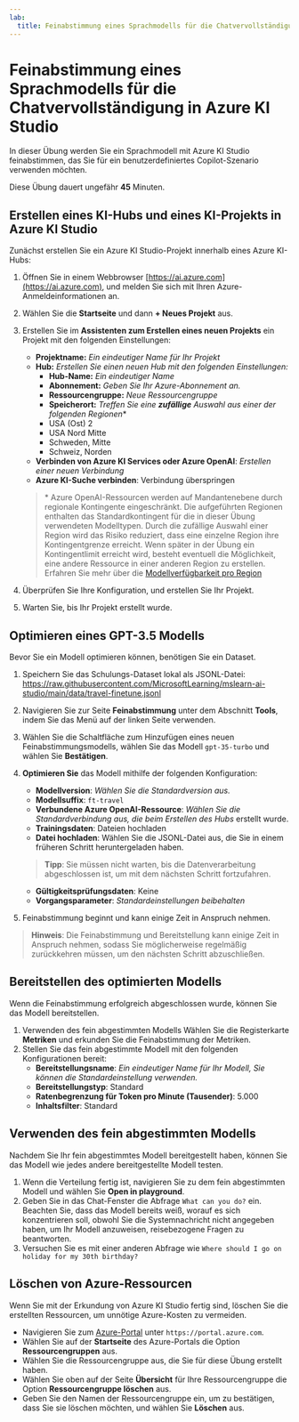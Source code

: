 ```yaml
---
lab:
  title: Feinabstimmung eines Sprachmodells für die Chatvervollständigung in Azure KI Studio
---
```


# Feinabstimmung eines Sprachmodells für die Chatvervollständigung in Azure KI Studio

In dieser Übung werden Sie ein Sprachmodell mit Azure KI Studio feinabstimmen, das Sie für ein benutzerdefiniertes Copilot-Szenario verwenden möchten.

Diese Übung dauert ungefähr **45** Minuten.

## Erstellen eines KI-Hubs und eines KI-Projekts in Azure KI Studio

Zunächst erstellen Sie ein Azure KI Studio-Projekt innerhalb eines Azure KI-Hubs:

1. Öffnen Sie in einem Webbrowser [https://ai.azure.com](https://ai.azure.com), und melden Sie sich mit Ihren Azure-Anmeldeinformationen an.
1. Wählen Sie die **Startseite** und dann **+ Neues Projekt** aus.
1. Erstellen Sie im **Assistenten zum Erstellen eines neuen Projekts** ein Projekt mit den folgenden Einstellungen:
    - **Projektname:** *Ein eindeutiger Name für Ihr Projekt*
    - **Hub:** *Erstellen Sie einen neuen Hub mit den folgenden Einstellungen:*
        - **Hub-Name:** *Ein eindeutiger Name*
        - **Abonnement:** *Geben Sie Ihr Azure-Abonnement an.*
        - **Ressourcengruppe:** *Neue Ressourcengruppe*
        - **Speicherort:** *Treffen Sie eine **zufällige** Auswahl aus einer der folgenden Regionen*\*
        - USA (Ost) 2
        - USA Nord Mitte
        - Schweden, Mitte
        - Schweiz, Norden
    - **Verbinden von Azure KI Services oder Azure OpenAI**: *Erstellen einer neuen Verbindung*
    - **Azure KI-Suche verbinden**: Verbindung überspringen

    > \* Azure OpenAI-Ressourcen werden auf Mandantenebene durch regionale Kontingente eingeschränkt. Die aufgeführten Regionen enthalten das Standardkontingent für die in dieser Übung verwendeten Modelltypen. Durch die zufällige Auswahl einer Region wird das Risiko reduziert, dass eine einzelne Region ihre Kontingentgrenze erreicht. Wenn später in der Übung ein Kontingentlimit erreicht wird, besteht eventuell die Möglichkeit, eine andere Ressource in einer anderen Region zu erstellen. Erfahren Sie mehr über die [Modellverfügbarkeit pro Region](https://learn.microsoft.com/en-us/azure/ai-studio/concepts/fine-tuning-overview#azure-openai-models)

1. Überprüfen Sie Ihre Konfiguration, und erstellen Sie Ihr Projekt.
1. Warten Sie, bis Ihr Projekt erstellt wurde.

## Optimieren eines GPT-3.5 Modells

Bevor Sie ein Modell optimieren können, benötigen Sie ein Dataset.

1. Speichern Sie das Schulungs-Dataset lokal als JSONL-Datei: https://raw.githubusercontent.com/MicrosoftLearning/mslearn-ai-studio/main/data/travel-finetune.jsonl
1. Navigieren Sie zur Seite **Feinabstimmung** unter dem Abschnitt **Tools**, indem Sie das Menü auf der linken Seite verwenden.
1. Wählen Sie die Schaltfläche zum Hinzufügen eines neuen Feinabstimmungsmodells, wählen Sie das Modell `gpt-35-turbo` und wählen Sie **Bestätigen**.
1. **Optimieren Sie** das Modell mithilfe der folgenden Konfiguration:
    - **Modellversion**: *Wählen Sie die Standardversion aus.*
    - **Modellsuffix**: `ft-travel`
    - **Verbundene Azure OpenAI-Ressource**: *Wählen Sie die Standardverbindung aus, die beim Erstellen des Hubs* erstellt wurde.
    - **Trainingsdaten**: Dateien hochladen
    - **Datei hochladen**: Wählen Sie die JSONL-Datei aus, die Sie in einem früheren Schritt heruntergeladen haben.

    > **Tipp**: Sie müssen nicht warten, bis die Datenverarbeitung abgeschlossen ist, um mit dem nächsten Schritt fortzufahren.

    - **Gültigkeitsprüfungsdaten**: Keine
    - **Vorgangsparameter**: *Standardeinstellungen beibehalten*
1. Feinabstimmung beginnt und kann einige Zeit in Anspruch nehmen.

> **Hinweis**: Die Feinabstimmung und Bereitstellung kann einige Zeit in Anspruch nehmen, sodass Sie möglicherweise regelmäßig zurückkehren müssen, um den nächsten Schritt abzuschließen.

## Bereitstellen des optimierten Modells

Wenn die Feinabstimmung erfolgreich abgeschlossen wurde, können Sie das Modell bereitstellen.

1. Verwenden des fein abgestimmten Modells Wählen Sie die Registerkarte **Metriken** und erkunden Sie die Feinabstimmung der Metriken.
1. Stellen Sie das fein abgestimmte Modell mit den folgenden Konfigurationen bereit:
    - **Bereitstellungsname**: *Ein eindeutiger Name für Ihr Modell, Sie können die Standardeinstellung verwenden.*
    - **Bereitstellungstyp**: Standard
    - **Ratenbegrenzung für Token pro Minute (Tausender)**: 5.000
    - **Inhaltsfilter**: Standard

## Verwenden des fein abgestimmten Modells

Nachdem Sie Ihr fein abgestimmtes Modell bereitgestellt haben, können Sie das Modell wie jedes andere bereitgestellte Modell testen.

1. Wenn die Verteilung fertig ist, navigieren Sie zu dem fein abgestimmten Modell und wählen Sie **Open in playground**.
1. Geben Sie in das Chat-Fenster die Abfrage `What can you do?` ein. Beachten Sie, dass das Modell bereits weiß, worauf es sich konzentrieren soll, obwohl Sie die Systemnachricht nicht angegeben haben, um Ihr Modell anzuweisen, reisebezogene Fragen zu beantworten.
1. Versuchen Sie es mit einer anderen Abfrage wie `Where should I go on holiday for my 30th birthday?`

## Löschen von Azure-Ressourcen

Wenn Sie mit der Erkundung von Azure KI Studio fertig sind, löschen Sie die erstellten Ressourcen, um unnötige Azure-Kosten zu vermeiden.

- Navigieren Sie zum [Azure-Portal](https://portal.azure.com) unter `https://portal.azure.com`.
- Wählen Sie auf der **Startseite** des Azure-Portals die Option **Ressourcengruppen** aus.
- Wählen Sie die Ressourcengruppe aus, die Sie für diese Übung erstellt haben.
- Wählen Sie oben auf der Seite **Übersicht** für Ihre Ressourcengruppe die Option **Ressourcengruppe löschen** aus.
- Geben Sie den Namen der Ressourcengruppe ein, um zu bestätigen, dass Sie sie löschen möchten, und wählen Sie **Löschen** aus.
